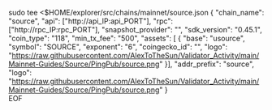sudo tee <<EOF >$HOME/explorer/src/chains/mainnet/source.json
{
  "chain_name": "source",
  "api": ["http://api_IP:api_PORT"],
  "rpc": ["http://rpc_IP:rpc_PORT"],
  "snapshot_provider": "",
  "sdk_version": "0.45.1",
  "coin_type": "118",
  "min_tx_fee": "500",
  "assets": [
    {
      "base": "usource",
      "symbol": "SOURCE",
      "exponent": "6",
      "coingecko_id": "",
      "logo": "https://raw.githubusercontent.com/AlexToTheSun/Validator_Activity/main/Mainnet-Guides/Source/PingPub/source.png"
    }],
  "addr_prefix": "source",
  "logo": "https://raw.githubusercontent.com/AlexToTheSun/Validator_Activity/main/Mainnet-Guides/Source/PingPub/source.png"
}          
EOF
